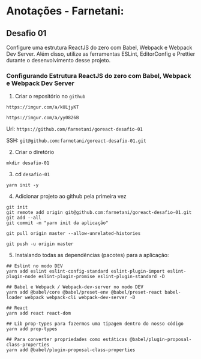 # Anotações - Farnetani:

## Desafio 01

Configure uma estrutura ReactJS do zero com Babel, Webpack e Webpack Dev Server. Além disso, utilize as ferramentas ESLint, EditorConfig e Prettier durante o desenvolvimento desse projeto.

### Configurando Estrutura ReactJS do zero com Babel, Webpack e Webpack Dev Server

1. Criar o repositório no `github`

`https://imgur.com/a/kULjyKT`

<blockquote class="imgur-embed-pub" lang="en" data-id="a/kULjyKT"><a href="//imgur.com/kULjyKT"></a></blockquote><script async src="//s.imgur.com/min/embed.js" charset="utf-8"></script>

`https://imgur.com/a/yy0826B`

<blockquote class="imgur-embed-pub" lang="en" data-id="VitiUBx"><a href="//imgur.com/VitiUBx"></a></blockquote><script async src="//s.imgur.com/min/embed.js" charset="utf-8"></script>

Url: `https://github.com/farnetani/goreact-desafio-01`

SSH: `git@github.com:farnetani/goreact-desafio-01.git`

2. Criar o diretório

```
mkdir desafio-01
```

3. cd `desafio-01`

```
yarn init -y
```

4. Adicionar projeto ao github pela primeira vez

```
git init
git remote add origin git@github.com:farnetani/goreact-desafio-01.git
git add --all
git commit -m "yarn init da aplicação"

git pull origin master --allow-unrelated-histories

git push -u origin master
```

5. Instalando todas as dependências (pacotes) para a aplicação:

```
## Eslint no modo DEV
yarn add eslint eslint-config-standard eslint-plugin-import eslint-plugin-node eslint-plugin-promise eslint-plugin-standard -D

## Babel e Webpack / Webpack-dev-server no modo DEV
yarn add @babel/core @babel/preset-env @babel/preset-react babel-loader webpack webpack-cli webpack-dev-server -D

## React
yarn add react react-dom

## Lib prop-types para fazermos uma tipagem dentro do nosso código
yarn add prop-types

## Para converter propriedades como estáticas @babel/plugin-proposal-class-properties
yarn add @babel/plugin-proposal-class-properties

```

